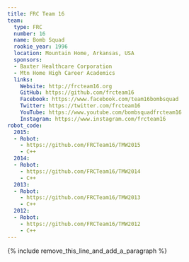 ```yaml
---
title: FRC Team 16
team:
  type: FRC
  number: 16
  name: Bomb Squad
  rookie_year: 1996
  location: Mountain Home, Arkansas, USA
  sponsors:
  - Baxter Healthcare Corporation
  - Mtn Home High Career Academics
  links:
    Website: http://frcteam16.org
    GitHub: https://github.com/frcteam16
    Facebook: https://www.facebook.com/team16bombsquad
    Twitter: https://twitter.com/frcteam16
    YouTube: https://www.youtube.com/bombsquadfrcteam16
    Instagram: https://www.instagram.com/frcteam16
robot_code:
  2015:
  - Robot:
    - https://github.com/FRCTeam16/TMW2015
    - C++
  2014:
  - Robot:
    - https://github.com/FRCTeam16/TMW2014
    - C++
  2013:
  - Robot:
    - https://github.com/FRCTeam16/TMW2013
    - C++
  2012:
  - Robot:
    - https://github.com/FRCTeam16/TMW2012
    - C++
---
```


{% include remove_this_line_and_add_a_paragraph %}